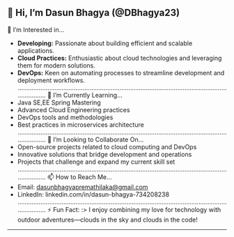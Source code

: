 👋 Hi, I’m Dasun Bhagya (@DBhagya23)
---------------------------------------------------------------------------------------------------------------------------------------
👀 I’m Interested in...
- **Developing:** Passionate about building efficient and scalable applications.
- **Cloud Practices:** Enthusiastic about cloud technologies and leveraging them for modern solutions.
- **DevOps:** Keen on automating processes to streamline development and deployment workflows.
.......................................................................................................................................
🌱 I’m Currently Learning...
- Java SE,EE Spring Mastering
- Advanced Cloud Engineering practices
- DevOps tools and methodologies
- Best practices in microservices architecture
.......................................................................................................................................
 💞️ I’m Looking to Collaborate On...
- Open-source projects related to cloud computing and DevOps
- Innovative solutions that bridge development and operations
- Projects that challenge and expand my current skill set
.......................................................................................................................................
📫 How to Reach Me...
- Email: dasunbhagyapremathilaka@gmail.com
- LinkedIn: linkedin.com/in/dasun-bhagya-734208238
.......................................................................................................................................
⚡ Fun Fact:
  :> I enjoy combining my love for technology with outdoor adventures—clouds in the sky and clouds in the code!
---------------------------------------------------------------------------------------------------------------------------------------
